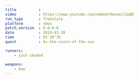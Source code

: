 ```yaml
---
title          :
video          : https://www.youtube.com/embed/ReosmilSpBE
run_type       : freestyle
platform       : xbox
patch_version  : 6.0.0.0
date           : 2019-03-28
time           : 03'26"35
quest          : 9★-the-scorn-of-the-sun

runners:
    - just-shaded

weapons:
    - bow
---
```

